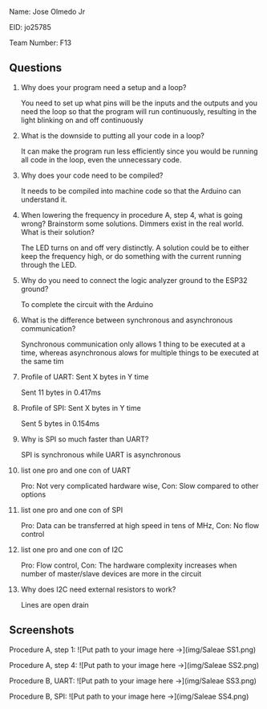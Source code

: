 Name: Jose Olmedo Jr

EID: jo25785

Team Number: F13

## Questions

1. Why does your program need a setup and a loop?

    You need to set up what pins will be the inputs and the outputs and you need the loop so that the program will run continuously, resulting in the light blinking on and off continuously

2. What is the downside to putting all your code in a loop?

    It can make the program run less efficiently since you would be running all code in the loop, even the unnecessary code.

3. Why does your code need to be compiled?

    It needs to be compiled into machine code so that the Arduino can understand it.

4. When lowering the frequency in procedure A, step 4, what is going wrong? Brainstorm some solutions. Dimmers exist in the real world. What is their solution?

    The LED turns on and off very distinctly. A solution could be to either keep the frequency high, or do something with the current running through the LED.

5. Why do you need to connect the logic analyzer ground to the ESP32 ground?

    To complete the circuit with the Arduino

6. What is the difference between synchronous and asynchronous communication?

    Synchronous communication only allows 1 thing to be executed at a time, whereas asynchronous alows for multiple things to be executed at the same tim

7. Profile of UART: Sent X bytes in Y time 

    Sent 11 bytes in 0.417ms

8. Profile of SPI: Sent X bytes in Y time

    Sent 5 bytes in 0.154ms

9. Why is SPI so much faster than UART?

    SPI is synchronous while UART is asynchronous

10. list one pro and one con of UART

    Pro: Not very complicated hardware wise, Con: Slow compared to other options

11. list one pro and one con of SPI

    Pro: Data can be transferred at high speed in tens of MHz, Con: No flow control

12. list one pro and one con of I2C

    Pro: Flow control, Con: The hardware complexity increases when number of master/slave devices are more in the circuit

13. Why does I2C need external resistors to work?

    Lines are open drain

## Screenshots

Procedure A, step 1:
![Put path to your image here ->](img/Saleae SS1.png)

Procedure A, step 4:
![Put path to your image here ->](img/Saleae SS2.png)

Procedure B, UART:
![Put path to your image here ->](img/Saleae SS3.png)

Procedure B, SPI:
![Put path to your image here ->](img/Saleae SS4.png)

